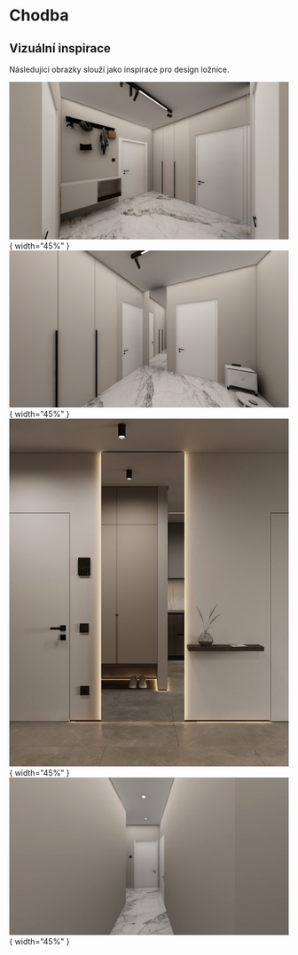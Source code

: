 # Chodba

## Vizuální inspirace

Následující obrazky slouží jako inspirace pro design ložnice.

![Chdoba vstup předek](../static/img/hall/hall.entrance.front.jpg){ width="45%" }
![Chdoba vstup zadek](../static/img/hall/hall.entrance.back.jpg){ width="45%" }
![Zrdcadlo](../static/img/hall/hall.mirror.jpg){ width="45%" }
![Chdoba - koridor](../static/img/hall/hall.coridor.jpg){ width="45%" }
